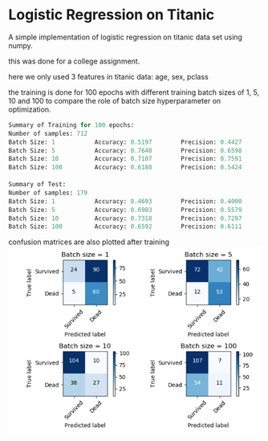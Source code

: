 # Logistic Regression on Titanic
A simple implementation of logistic regression on titanic data set using numpy.

this was done for a college assignment.

here we only used 3 features in titanic data: age, sex, pclass

the training is done for 100 epochs with different training batch sizes of 1, 5, 10 and 100 to compare the role of batch size hyperparameter on optimization.

```python
Summary of Training for 100 epochs:
Number of samples: 712
Batch Size: 1           Accuracy: 0.5197        Precision: 0.4427
Batch Size: 5           Accuracy: 0.7640        Precision: 0.6598
Batch Size: 10          Accuracy: 0.7107        Precision: 0.7591
Batch Size: 100         Accuracy: 0.6180        Precision: 0.5424

Summary of Test:
Number of samples: 179
Batch Size: 1           Accuracy: 0.4693        Precision: 0.4000
Batch Size: 5           Accuracy: 0.6983        Precision: 0.5579
Batch Size: 10          Accuracy: 0.7318        Precision: 0.7297
Batch Size: 100         Accuracy: 0.6592        Precision: 0.6111
```


confusion matrices are also plotted after training
![alt text](https://github.com/SadeghNK/Logistic-Regression-on-Titanic/raw/master/confusion%20matrices.PNG)
